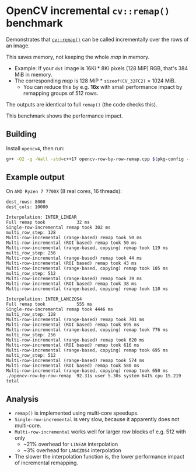 # OpenCV incremental `cv::remap()` benchmark

Demonstrates that [`cv::remap()`](https://docs.opencv.org/4.11.0/da/d54/group__imgproc__transform.html#gab75ef31ce5cdfb5c44b6da5f3b908ea4) can be called incrementally over the rows of an image.

This saves memory, not keeping the whole _map_ in memory.

* Example: If your `dst` image is 16Ki * 8Ki pixels (128 MiP) RGB, that's 384 MiB in memory.
* The corresponding _map_ is 128 MiP * `sizeof(CV_32FC2)` = 1024 MiB.
  * You can reduce this by e.g. **16x** with small performance impact by remapping groups of 512 rows.

The outputs are identical to full `remap()` (the code checks this).

This benchmark shows the performance impact.


## Building

Install `opencv4`, then run:

```sh
g++ -O2 -g -Wall -std=c++17 opencv-row-by-row-remap.cpp $(pkg-config --cflags --libs opencv4 eigen3) -o opencv-row-by-row-remap && ./opencv-row-by-row-remap
```


## Example output

On `AMD Ryzen 7 7700X` (8 real cores, 16 threads):

```
dest_rows: 8000
dest_cols: 10000

Interpolation: INTER_LINEAR
Full remap took            32 ms
Single-row-incremental remap took 302 ms
multi_row_step: 128
Multi-row-incremental (range-based) remap took 50 ms
Multi-row-incremental (ROI based) remap took 50 ms
Multi-row-incremental (range-based, copying) remap took 119 ms
multi_row_step: 256
Multi-row-incremental (range-based) remap took 44 ms
Multi-row-incremental (ROI based) remap took 43 ms
Multi-row-incremental (range-based, copying) remap took 105 ms
multi_row_step: 512
Multi-row-incremental (range-based) remap took 39 ms
Multi-row-incremental (ROI based) remap took 38 ms
Multi-row-incremental (range-based, copying) remap took 110 ms

Interpolation: INTER_LANCZOS4
Full remap took            555 ms
Single-row-incremental remap took 4446 ms
multi_row_step: 128
Multi-row-incremental (range-based) remap took 701 ms
Multi-row-incremental (ROI based) remap took 695 ms
Multi-row-incremental (range-based, copying) remap took 776 ms
multi_row_step: 256
Multi-row-incremental (range-based) remap took 620 ms
Multi-row-incremental (ROI based) remap took 616 ms
Multi-row-incremental (range-based, copying) remap took 695 ms
multi_row_step: 512
Multi-row-incremental (range-based) remap took 574 ms
Multi-row-incremental (ROI based) remap took 580 ms
Multi-row-incremental (range-based, copying) remap took 650 ms
./opencv-row-by-row-remap  92.31s user 5.30s system 641% cpu 15.219 total
```


## Analysis

* `remap()` is implemented using multi-core speedups.
* `Single-row-incremental` is very slow, because it apparently does not multi-core.
* `Multi-row-incremental` works well for larger row blocks of e.g. 512 with only
  * ~21% overhead for `LINEAR` interpolation
  * ~3% overhead for `LANCZOS4` interpolation
* The slower the interpolation function is, the lower performance impact of incremental remapping.
